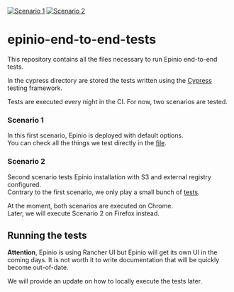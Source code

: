 [![Scenario 1](https://github.com/epinio/epinio-end-to-end-tests/actions/workflows/scenario_1_cypress_chrome.yml/badge.svg)](https://github.com/epinio/epinio-end-to-end-tests/actions/workflows/scenario_1_cypress_chrome.yml)
[![Scenario 2](https://github.com/epinio/epinio-end-to-end-tests/actions/workflows/scenario_2_cypress_chrome.yml/badge.svg)](https://github.com/epinio/epinio-end-to-end-tests/actions/workflows/scenario_2_cypress_chrome.yml)
# epinio-end-to-end-tests
This repository contains all the files necessary to run Epinio end-to-end tests.

In the cypress directory are stored the tests written using the [Cypress](https://www.cypress.io/) testing framework.

Tests are executed every night in the CI. For now, two scenarios are tested.
### Scenario 1
In this first scenario, Epinio is deployed with default options. </br>
You can check all the things we test directly in the [file](./cypress/integration/scenarios/install_with_default_options.spec.ts).

### Scenario 2
Second scenario tests Epinio installation with S3 and external registry configured. </br>
Contrary to the first scenario, we only play a small bunch of [tests](./cypress/integration/scenarios/install_with_s3_and_external_registry.spec.ts).

At the moment, both scenarios are executed on Chrome. </br>
Later, we will execute Scenario 2 on Firefox instead.
## Running the tests

__Attention__, Epinio is using Rancher UI but Epinio will get its own UI in the coming days.
It is not worth it to write documentation that will be quickly become out-of-date.

We will provide an update on how to locally execute the tests later.
